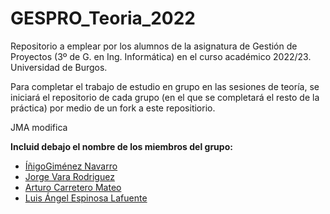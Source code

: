 # GESPRO_Teoria_2022
Repositorio a emplear por los alumnos de la asignatura de Gestión de Proyectos (3º de G. en Ing. Informática) en el curso académico 2022/23. Universidad de Burgos.

Para completar el trabajo de estudio en grupo en las sesiones de teoría, se iniciará el repositorio de cada grupo (en el que se completará el resto de la práctica) por medio de un fork a este repositiorio.


JMA modifica

**Incluid debajo el nombre de los miembros del grupo:**
<ul>
    <li><a href ="https://github.com/InigoGimenezNavarro">ÍñigoGiménez Navarro </a>
    <li><a href="https://github.com/Varix2">Jorge Vara Rodriguez </a>
    <li><a href="https://github.com/arturoCM99">Arturo Carretero Mateo</a>
    <li><a href="https://github.com/fravian99">Luis Ángel Espinosa Lafuente </a>     
    <p>     </p> 
</ul>
